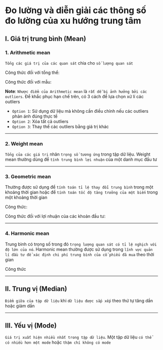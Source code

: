 # Đo lường và diễn giải các thông số đo lường của xu hướng trung tâm

## I. Giá trị trung bình (Mean)

### 1. Arithmetic mean

`Tổng các giá trị của các quan sát` chia cho `số lượng quan sát`

Công thức đối với tổng thể:

Công thức đối với mẫu:

**Note**: `Nhược điểm của Arithmetic mean` là `rất dễ bị ảnh hưởng bởi các outliers`. Để khắc phục hạn chế trên, có 3 cách để lựa chọn xử lí các outliers

- `Option 1`: Sử dụng dữ liệu mà không cần điều chỉnh nếu các outliers phản ánh đúng thực tế
- `Option 2`: Xóa tất cả outliers
- `Option 3`: Thay thế các outliers bằng giá trị khác

---

### 2. Weight mean

`Tổng của các giá trị` nhân `trọng số tương ứng` trong tập dữ liệu. Weight mean thường dùng để `tính trung bình lợi nhuận` của một danh mục đầu tư

---

### 3. Geometric mean

Thường được sử dụng để `tính toán tỉ lệ thay đổi trung bình` trong một khoảng thời gian hoặc để `tính toán tốc độ tăng trưởng của một biến` trong một khoảng thời gian

Công thức:

Công thức đối với lợi nhuận của các khoản đầu tư:

---

### 4. Harmonic mean

Trung bình có trọng số trong đó `trọng lượng quan sát có tỉ lệ nghịch với độ lớn của nó`. Harmonic mean thường được sử dụng trong `lĩnh vực quản lí đầu tư để xác định chi phí trung bình của cổ phiếu đã mua` theo thời gian

Công thức

---

## II. Trung vị (Median)

`Điểm giữa của tập dữ liệu` khi `dữ liệu được sắp xếp` theo thứ tự tăng dần hoặc giảm dần

---

## III. Yếu vị (Mode)

`Giá trị xuất hiện nhiều nhất trong tập dữ liệu`. Một tập dữ liệu `có thể có nhiều hơn một mode` hoặc `thậm chí không có mode`
